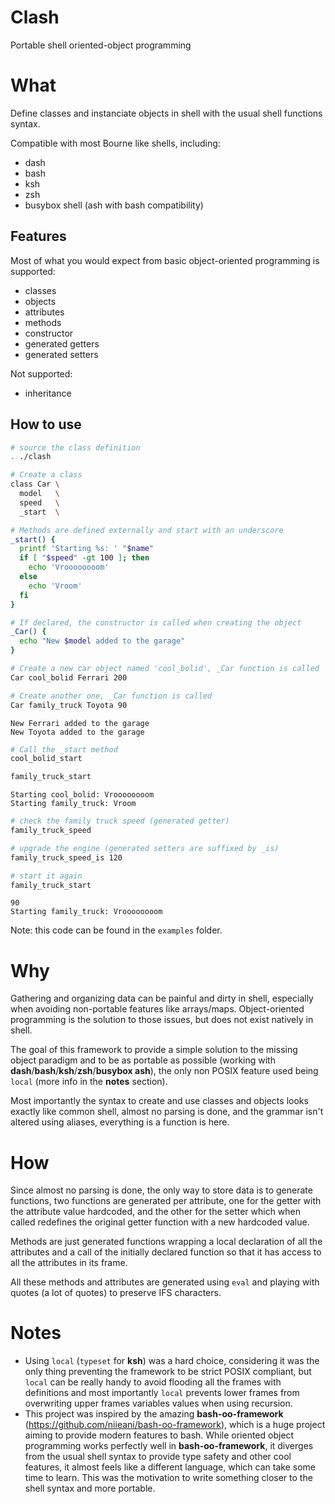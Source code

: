 # Clash
Portable shell oriented-object programming

# What
Define classes and instanciate objects in shell with the usual shell functions syntax.

Compatible with most Bourne like shells, including:

- dash
- bash
- ksh
- zsh
- busybox shell (ash with bash compatibility)

## Features

Most of what you would expect from basic object-oriented programming is supported:

- classes
- objects
- attributes
- methods
- constructor
- generated getters
- generated setters

Not supported:

- inheritance

## How to use
```bash
# source the class definition
. ./clash
```

```bash
# Create a class
class Car \
  model   \
  speed   \
  _start  \

# Methods are defined externally and start with an underscore
_start() {
  printf 'Starting %s: ' "$name"
  if [ "$speed" -gt 100 ]; then
    echo 'Vroooooooom'
  else
    echo 'Vroom'
  fi
}

# If declared, the constructor is called when creating the object
_Car() {
  echo "New $model added to the garage"
}
```

```bash
# Create a new car object named 'cool_bolid', _Car function is called
Car cool_bolid Ferrari 200

# Create another one, _Car function is called
Car family_truck Toyota 90
```

```
New Ferrari added to the garage
New Toyota added to the garage
```

```bash
# Call the _start method
cool_bolid_start

family_truck_start
```

```
Starting cool_bolid: Vroooooooom
Starting family_truck: Vroom
```

```bash
# check the family truck speed (generated getter)
family_truck_speed

# upgrade the engine (generated setters are suffixed by _is)
family_truck_speed_is 120

# start it again
family_truck_start
```

```
90
Starting family_truck: Vroooooooom
```

Note: this code can be found in the `examples` folder.

# Why

Gathering and organizing data can be painful and dirty in shell, especially when avoiding non-portable features like arrays/maps.
Object-oriented programming is the solution to those issues, but does not exist natively in shell.

The goal of this framework to provide a simple solution to the missing object paradigm and to be as portable as possible (working with **dash**/**bash**/**ksh**/**zsh**/**busybox ash**), the only non POSIX feature used being `local` (more info in the **notes** section).

Most importantly the syntax to create and use classes and objects looks exactly like common shell, almost no parsing is done, and the grammar isn't altered using aliases, everything is a function is here.

# How

Since almost no parsing is done, the only way to store data is to generate functions, two functions are generated per attribute, one for the getter with the attribute value hardcoded, and the other for the setter which when called redefines the original getter function with a new hardcoded value.

Methods are just generated functions wrapping a local declaration of all the attributes and a call of the initially declared function so that it has access to all the attributes in its frame.

All these methods and attributes are generated using `eval` and playing with quotes (a lot of quotes) to preserve IFS characters.

# Notes

- Using `local` (`typeset` for **ksh**) was a hard choice, considering it was the only thing preventing the framework to be strict POSIX compliant, but `local` can be really handy to avoid flooding all the frames with definitions and most importantly `local` prevents lower frames from overwriting upper frames variables values when using recursion.
- This project was inspired by the amazing **bash-oo-framework** (https://github.com/niieani/bash-oo-framework), which is a huge project aiming to provide modern features to bash. While oriented object programming works perfectly well in **bash-oo-framework**, it diverges from the usual shell syntax to provide type safety and other cool features, it almost feels like a different language, which can take some time to learn. This was the motivation to write something closer to the shell syntax and more portable.
